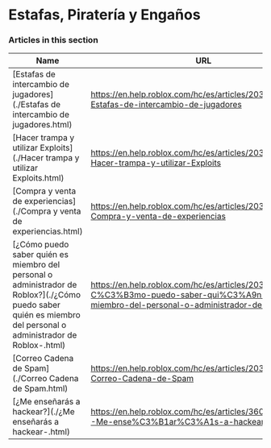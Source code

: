 # Estafas, Piratería y Engaños  
### Articles in this section
Name|URL
-|-
[Estafas de intercambio de jugadores](./Estafas de intercambio de jugadores.html) |https://en.help.roblox.com/hc/es/articles/203312390-Estafas-de-intercambio-de-jugadores
[Hacer trampa y utilizar Exploits](./Hacer trampa y utilizar Exploits.html) |https://en.help.roblox.com/hc/es/articles/203312450-Hacer-trampa-y-utilizar-Exploits
[Compra y venta de experiencias](./Compra y venta de experiencias.html) |https://en.help.roblox.com/hc/es/articles/203313980-Compra-y-venta-de-experiencias
[¿Cómo puedo saber quién es miembro del personal o administrador de Roblox?](./¿Cómo puedo saber quién es miembro del personal o administrador de Roblox-.html) |https://en.help.roblox.com/hc/es/articles/203313360--C%C3%B3mo-puedo-saber-qui%C3%A9n-es-miembro-del-personal-o-administrador-de-Roblox-
[Correo Cadena de Spam](./Correo Cadena de Spam.html) |https://en.help.roblox.com/hc/es/articles/203312510-Correo-Cadena-de-Spam
[¿Me enseñarás a hackear?](./¿Me enseñarás a hackear-.html) |https://en.help.roblox.com/hc/es/articles/360000242306--Me-ense%C3%B1ar%C3%A1s-a-hackear-